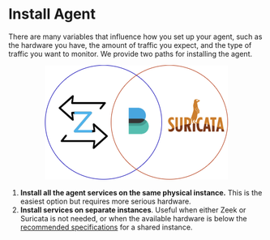 # Install Agent
There are many variables that influence how you set up your agent, such as the hardware you have, 
the amount of traffic you expect, and the type of traffic you want to monitor. We provide two paths 
for installing the agent.

<p align="center">
   <img src="/data/img/agent_services_relationship.png" />
</p>

1. **Install all the agent services on the same physical instance.** This is the easiest option but requires more serious 
hardware.
2. **Install services on separate instances**. Useful when either Zeek or Suricata is not needed, or when the available hardware is below 
the [recommended specifications](/requirements/02_agent_specifications) for a shared instance.
   


